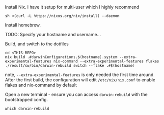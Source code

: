 Install Nix.
I have it setup for multi-user which I highly recommend

```
sh <(curl -L https://nixos.org/nix/install) --daemon
```

Install homebrew.

TODO: Specify your hostname and username...

Build, and switch to the dotfiles

```
cd <THIS-REPO>
nix build .#darwinConfigurations.$(hostname).system --extra-experimental-features nix-command --extra-experimental-features flakes
./result/sw/bin/darwin-rebuild switch --flake .#$(hostname)
```

note, `--extra-experimental-features` is only needed the first time around.
After the first build, the configuration will edit `/etc/nix/nix.conf` to enable flakes and nix-command by default


Open a new terminal - ensure you can access `darwin-rebuild` with the bootstrapped config.

```
which darwin-rebuild
```
